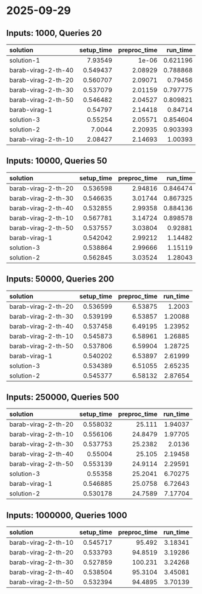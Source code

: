 # 2025-09-29

## Inputs: 1000, Queries 20

| solution            |   setup_time |   preproc_time |   run_time |
|:--------------------|-------------:|---------------:|-----------:|
| solution-1          |     7.93549  |        1e-06   |   0.621196 |
| barab-virag-2-th-40 |     0.549437 |        2.08929 |   0.788868 |
| barab-virag-2-th-20 |     0.560707 |        2.09071 |   0.79456  |
| barab-virag-2-th-30 |     0.537079 |        2.01159 |   0.797775 |
| barab-virag-2-th-50 |     0.546482 |        2.04527 |   0.809821 |
| barab-virag-1       |     0.54797  |        2.14418 |   0.84714  |
| solution-3          |     0.55254  |        2.05571 |   0.854604 |
| solution-2          |     7.0044   |        2.20935 |   0.903393 |
| barab-virag-2-th-10 |     2.08427  |        2.14693 |   1.00393  |

## Inputs: 10000, Queries 50

| solution            |   setup_time |   preproc_time |   run_time |
|:--------------------|-------------:|---------------:|-----------:|
| barab-virag-2-th-20 |     0.536598 |        2.94816 |   0.846474 |
| barab-virag-2-th-30 |     0.546635 |        3.01744 |   0.867325 |
| barab-virag-2-th-40 |     0.532855 |        2.99358 |   0.884136 |
| barab-virag-2-th-10 |     0.567781 |        3.14724 |   0.898578 |
| barab-virag-2-th-50 |     0.537557 |        3.03804 |   0.92881  |
| barab-virag-1       |     0.542042 |        2.99212 |   1.14482  |
| solution-3          |     0.538864 |        2.99666 |   1.15119  |
| solution-2          |     0.562845 |        3.03524 |   1.28043  |

## Inputs: 50000, Queries 200

| solution            |   setup_time |   preproc_time |   run_time |
|:--------------------|-------------:|---------------:|-----------:|
| barab-virag-2-th-20 |     0.536599 |        6.53875 |    1.2003  |
| barab-virag-2-th-30 |     0.539199 |        6.53857 |    1.20088 |
| barab-virag-2-th-40 |     0.537458 |        6.49195 |    1.23952 |
| barab-virag-2-th-10 |     0.545873 |        6.58961 |    1.26885 |
| barab-virag-2-th-50 |     0.537806 |        6.59904 |    1.28725 |
| barab-virag-1       |     0.540202 |        6.53897 |    2.61999 |
| solution-3          |     0.534389 |        6.51055 |    2.65235 |
| solution-2          |     0.545377 |        6.58132 |    2.87654 |

## Inputs: 250000, Queries 500

| solution            |   setup_time |   preproc_time |   run_time |
|:--------------------|-------------:|---------------:|-----------:|
| barab-virag-2-th-20 |     0.558032 |        25.111  |    1.94037 |
| barab-virag-2-th-10 |     0.556106 |        24.8479 |    1.97705 |
| barab-virag-2-th-30 |     0.537753 |        25.2382 |    2.0136  |
| barab-virag-2-th-40 |     0.55004  |        25.105  |    2.19458 |
| barab-virag-2-th-50 |     0.553139 |        24.9114 |    2.29591 |
| solution-3          |     0.55358  |        25.2041 |    6.70275 |
| barab-virag-1       |     0.546885 |        25.0758 |    6.72643 |
| solution-2          |     0.530178 |        24.7589 |    7.17704 |

## Inputs: 1000000, Queries 1000

| solution            |   setup_time |   preproc_time |   run_time |
|:--------------------|-------------:|---------------:|-----------:|
| barab-virag-2-th-10 |     0.545717 |        95.492  |    3.18341 |
| barab-virag-2-th-20 |     0.533793 |        94.8519 |    3.19286 |
| barab-virag-2-th-30 |     0.527859 |       100.231  |    3.24268 |
| barab-virag-2-th-40 |     0.538504 |        95.3104 |    3.45081 |
| barab-virag-2-th-50 |     0.532394 |        94.4895 |    3.70139 |